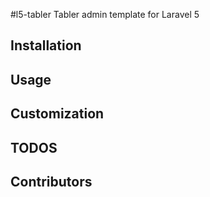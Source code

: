 #l5-tabler
Tabler admin template for Laravel 5

## Installation

## Usage

## Customization

## TODOS

## Contributors
